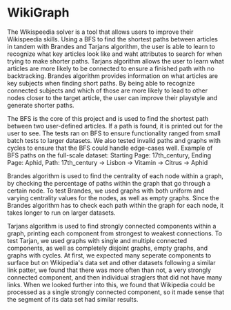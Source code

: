# WikiGraph
The Wikispeedia solver is a tool that allows users to improve their Wikispeedia skills. Using a BFS to find the shortest paths between articles in tandem with Brandes and Tarjans algorithm, the user is able to learn to recognize what key articles look like and waht attributes to search for when trying to make shorter paths. Tarjans algorithm allows the user to learn what articles are more likely to be connected to ensure a finished path with no backtracking. Brandes algorithm provides information on what articles are key subjects when finding short paths. By being able to recognize connected subjects and which of those are more likely to lead to other nodes closer to the target article, the user can improve their playstyle and generate shorter paths.

The BFS is the core of this project and is used to find the shortest path between two user-defined articles. If a path is found, it is printed out for the user to see. The tests ran on BFS to ensure functionality ranged from small batch tests to larger datasets. We also tested invalid paths and graphs with cycles to ensure that the BFS could handle edge-cases well.
    Example of BFS paths on the full-scale dataset:
    Starting Page: 17th_century, Ending Page: Aphid,
    Path: 17th_century -> Lisbon -> Vitamin -> Citrus -> Aphid

Brandes algorithm is used to find the centrality of each node within a graph, by checking the percentage of paths within the graph that go through a certain node. To test Brandes, we used graphs with both uniform and varying centrality values for the nodes, as well as empty graphs. Since the Brandes algorithm has to check each path within the graph for each node, it takes longer to run on larger datasets.

Tarjans algorithm is used to find strongly connected components within a graph, printing each component from strongest to weakest connections. To test Tarjan, we used graphs with single and multiple connected components, as well as completely disjoint graphs, empty graphs, and graphs with cycles. At first, we expected many seperate components to surface but on Wikipedia's data set and other datasets following a similar link patter, we found that there was more often than not, a very strongly connected component, and then individual straglers that did not have many links. When we looked further into this, we found that Wikipedia could be processed as a single strongly connected component, so it made sense that the segment of its data set had similar results.

